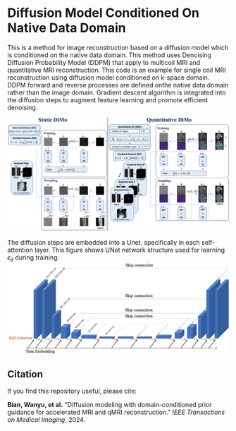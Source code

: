 # Diffusion Model Conditioned On Native Data Domain
This is a method for image reconstruction based on a diffusion model which is conditioned on the native data domain. This method uses Denoising Diffusion Probability Model (DDPM) that apply to multicoil MRI and quantitative MRI reconstruction. This code is an example for single coil MRI reconstruction using diffusion model conditioned on k-space domain. 
DDPM forward and reverse processes are defined onthe native data domain rather than the image domain. 
Gradient descent algorithm is integrated into the diffusion steps to augment feature learning and promote efficient denoising.


![Project Screenshot](./framework.png)

The diffusion steps are embedded into a Unet, specifically in each self-attention layer. This figure shows UNet network structure used for learning  $\epsilon_{\theta}$ during training:
![Project Screenshot](./Unet.png)


## Citation

If you find this repository useful, please cite:

**Bian, Wanyu, et al.** "Diffusion modeling with domain-conditioned prior guidance for accelerated MRI and qMRI reconstruction." *IEEE Transactions on Medical Imaging*, 2024.

